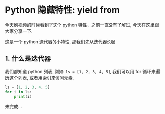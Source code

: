 # Python 隐藏特性: yield from

今天刷视频的时候看到了这个 python 特性，之前一直没有了解过, 今天在这里跟大家分享一下.

这是一个 python 迭代器的小特性, 那我们先从迭代器说起

## 1. 什么是迭代器

我们都知道 python 列表, 例如: `ls = [1, 2, 3, 4, 5]`, 我们可以用 for 循环来遍历这个列表, 或者用索引来访问元素.

```python
ls = [1, 2, 3, 4, 5]
for i in ls:
    print(i)
```

未完成...
